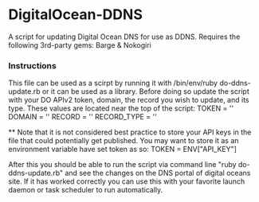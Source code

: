 # DigitalOcean-DDNS
A script for updating Digital Ocean DNS for use as DDNS.  Requires the following 3rd-party gems: Barge &amp; Nokogiri

### Instructions
This file can be used as a scirpt by running it with /bin/env/ruby do-ddns-update.rb or it can be used as a library.
Before doing so update the script with your DO APIv2 token, domain, the record you wish to update, and its type.
These values are located near the top of the script:
TOKEN = '<token>'
DOMAIN = '<domain>'
RECORD = '<record>'
RECORD_TYPE  = '<record type>'

** Note that it is not considered best practice to store your API keys in the file that could potentially get published. You may want to store it as an environment variable have set token as so: TOKEN = ENV["API_KEY"]

After this you should be able to run the script via command line "ruby do-ddns-update.rb" and see the changes on the DNS portal of digital oceans site.  If it has worked correctly you can use this with your favorite launch daemon or task scheduler to run automatically.

